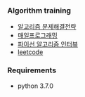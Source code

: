 ### Algorithm training

- [알고리즘 문제해결전략](http://book.algospot.com/)
- [매일프로그래밍](https://mailprogramming.com/)
- [파이선 알고리즘 인터뷰](http://www.yes24.com/Product/Goods/91084402)
- [leetcode](https://leetcode.com/)

### Requirements
- python 3.7.0